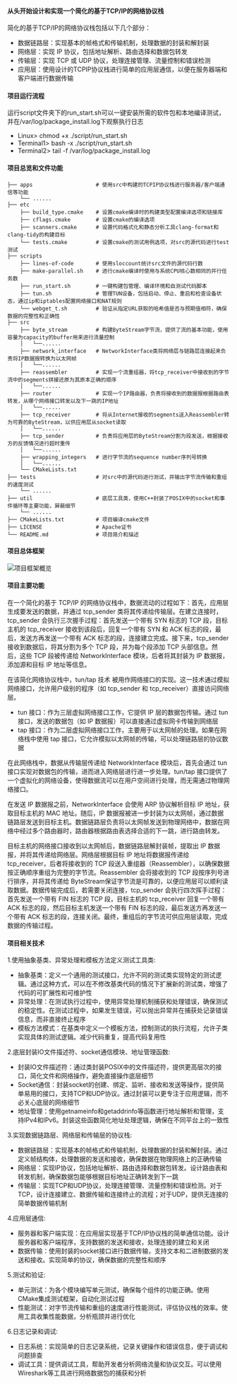#### 从头开始设计和实现一个简化的基于TCP/IP的网络协议栈

简化的基于TCP/IP的网络协议栈包括以下几个部分：
- 数据链路层：实现基本的帧格式和传输机制，处理数据的封装和解封装
- 网络层：实现 IP 协议，包括地址解析、路由选择和数据包转发
- 传输层：实现 TCP 或 UDP 协议，处理连接管理、流量控制和错误检测
- 应用层：使用设计的TCPIP协议栈进行简单的应用层通信，以便在服务器端和客户端进行数据传输

#### 项目运行流程
运行script文件夹下的run_start.sh可以一键安装所需的软件包和本地编译测试，并在/var/log/package_install.log下观察执行日志
- Linux> chmod +x ./script/run_start.sh
- Terminal1> bash -x ./script/run_start.sh
- Terminal2> tail -f /var/log/package_install.log

#### 项目总览和文件功能
```
├── apps                    # 使用src中构建的TCPIP协议栈进行服务器/客户端通信等功能
    └── ......
├── etc
    ├── build_type.cmake    # 设置cmake编译时的构建类型配置编译选项和链接库
    ├── cflags.cmake        # 设置cmake的编译选项
    ├── scanners.cmake      # 设置代码格式化和静态分析工具clang-format和clang-tidy的构建目标
    └── tests.cmake         # 设置cmake的测试用例选项，对src的源代码进行test测试
├── scripts
    ├── lines-of-code       # 使用sloccount统计src文件的源代码行数
    ├── make-parallel.sh    # 进行cmake编译时使用与系统CPU核心数相同的并行任务数
    ├── run_start.sh        # 一键构建包管理、编译环境和自测试代码脚本
    ├── tun.sh              # 管理TUN设备，包括启动、停止、重启和检查设备状态，通过ip和iptables配置网络接口和NAT规则
    └── webget_t.sh         # 验证从指定URL获取的哈希值是否与预期值相符，确保数据的完整性和正确性
├── src
    ├── byte_stream         # 构建ByteStream字节流，提供了流的基本功能，使用容量为capacity的buffer用来进行流量控制
    │   └──......
    ├── network_interface   # NetworkInterface类将网络层与链路层连接起来负责将IP数据报转换为以太网帧
    │   └──......
    ├── reassembler         # 实现一个流重组器，将tcp_receiver中接收到的字节流中的segments拼接还原为其原本正确的顺序
    │   └──......
    ├── router              # 实现一个IP路由器，负责将接收到的数据报根据路由表转发，从哪个网络接口转发以及下一跳的IP地址
    │   └──......
    ├── tcp_receiver        # 将从Internet接收的segments送入Reassembler转为可靠的ByteStream，以供应用层从socket读取
    │   └──......
    ├── tcp_sender          # 负责将应用层的ByteStream分割为段发送，根据接收方的反馈情况进行超时重传
    │   └──......
    ├── wrapping_integers   # 进行字节流的sequence number序列号转换
    │   └──......
    └── CMakeLists.txt
├── tests                   # 对src中的源代码进行测试，并输出字节流传输和重组的速度测试
    └── ......
├── util                    # 底层工具类，使用C++封装了POSIX中的socket和事件循环等主要功能，屏蔽细节
    └── ......
├── CMakeLists.txt          # 项目编译cmake文件
├── LICENSE                 # Apache证书
└── README.md               # 项目简介和描述
```

#### 项目总体框架
![项目框架概览](./images/tcpip_network_protocol_stack.png)

#### 项目主要功能

在一个简化的基于 TCP/IP 的网络协议栈中，数据流动的过程如下：首先，应用层生成要发送的数据，并通过 tcp_sender 类将其传递给传输层。在建立连接时，tcp_sender 会执行三次握手过程：首先发送一个带有 SYN 标志的 TCP 段，目标主机的 tcp_receiver 接收到该段后，回复一个带有 SYN 和 ACK 标志的段，最后，发送方再发送一个带有 ACK 标志的段，连接建立完成。接下来，tcp_sender 接收到数据后，将其分割为多个 TCP 段，并为每个段添加 TCP 头部信息。然后，这些 TCP 段被传递给 NetworkInterface 模块，后者将其封装为 IP 数据报，添加源和目标 IP 地址等信息。

在该简化网络协议栈中，tun/tap 技术 被用作网络接口的实现。这一技术通过模拟网络接口，允许用户级别的程序（如 tcp_sender 和 tcp_receiver）直接访问网络层。
- tun 接口：作为三层虚拟网络接口工作，它提供 IP 层的数据包传输。通过 tun 接口，发送的数据包（如 IP 数据报）可以直接通过虚拟网卡传输到网络层
- tap 接口：作为二层虚拟网络接口工作，主要用于以太网帧的处理。如果在网络栈中使用 tap 接口，它允许模拟以太网帧的传输，可以处理链路层的协议数据

在此网络栈中，数据从传输层传递给 NetworkInterface 模块后，首先会通过 tun 接口实现对数据包的传输，进而进入网络层进行进一步处理。tun/tap 接口提供了一个虚拟化的网络设备，使得数据流可以在用户空间进行处理，而无需通过物理网络接口。

在发送 IP 数据报之前，NetworkInterface 会使用 ARP 协议解析目标 IP 地址，获取目标主机的 MAC 地址。随后，IP 数据报被进一步封装为以太网帧，通过数据链路层发送到目标主机。数据链路层负责将以太网帧发送到物理网络中，数据在网络中经过多个路由器时，路由器根据路由表选择合适的下一跳，进行路由转发。

目标主机的网络接口接收到以太网帧后，数据链路层解封装帧，提取出 IP 数据报，并将其传递给网络层。网络层根据目标 IP 地址将数据报传递给 tcp_receiver，后者将接收到的 TCP 段送入重组器（Reassembler），以确保数据按正确顺序重组为完整的字节流。Reassembler 会将接收到的 TCP 段按序列号进行排序，并将其传递给 ByteStream保证字节流是可靠的，以便应用层可以顺利读取数据。数据传输完成后，若需要关闭连接，tcp_sender 会执行四次挥手过程：首先发送一个带有 FIN 标志的 TCP 段，目标主机的 tcp_receiver 回复一个带有 ACK 标志的段，然后目标主机发送一个带有 FIN 标志的段，最后发送方再发送一个带有 ACK 标志的段，连接关闭。最终，重组后的字节流可供应用层读取，完成数据的传输过程。

#### 项目相关技术
1.使用抽象基类、异常处理和模板方法定义测试工具类:
- 抽象基类：定义一个通用的测试接口，允许不同的测试类实现特定的测试逻辑。通过这种方式，可以在不修改基类代码的情况下扩展新的测试类，增强了代码的可扩展性和可维护性
- 异常处理：在测试执行过程中，使用异常处理机制捕获和处理错误，确保测试的稳定性。在测试过程中，如果发生错误，可以抛出异常并在捕获处记录错误信息，而非直接终止程序
- 模板方法模式：在基类中定义一个模板方法，控制测试的执行流程，允许子类实现具体的测试逻辑。减少代码重复，提高代码复用性

2.底层封装IO文件描述符、socket通信模块、地址管理函数:
- 封装IO文件描述符：通过类封装POSIX中的文件描述符，提供更高层次的接口，简化文件和网络操作，避免直接操作底层细节
- Socket通信：封装socket的创建、绑定、监听、接收和发送等操作，提供简单易用的接口，支持TCP和UDP协议。通过封装可以更专注于应用逻辑，而不必关心底层的网络细节
- 地址管理：使用getnameinfo和getaddrinfo等函数进行地址解析和管理，支持IPv4和IPv6。封装这些函数简化地址处理逻辑，确保在不同平台上的一致性

3.实现数据链路层、网络层和传输层的协议栈:
- 数据链路层：实现基本的帧格式和传输机制，处理数据的封装和解封装。通过定义帧结构体，处理数据的发送和接收，确保数据在物理网络上的正确传输
- 网络层：实现IP协议，包括地址解析、路由选择和数据包转发。设计路由表和转发机制，确保数据包能够根据目标地址正确转发到下一跳
- 传输层：实现TCP和UDP协议，处理连接管理、流量控制和错误检测。对于TCP，设计连接建立、数据传输和连接终止的流程；对于UDP，提供无连接的简单数据传输机制

4.应用层通信:
- 服务器和客户端实现：在应用层实现基于TCP/IP协议栈的简单通信功能。设计服务器和客户端程序，支持数据的发送和接收，处理连接的建立和关闭
- 数据传输：使用封装的socket接口进行数据传输，支持文本和二进制数据的发送和接收。实现简单的协议，确保数据的完整性和顺序

5.测试和验证:
- 单元测试：为各个模块编写单元测试，确保每个组件的功能正确。使用CMake集成测试框架，自动化测试过程
- 性能测试：对字节流传输和重组的速度进行性能测试，评估协议栈的效率。使用工具收集性能数据，分析瓶颈并进行优化

6.日志记录和调试:
- 日志系统：实现简单的日志记录系统，记录关键操作和错误信息，便于调试和问题排查
- 调试工具：提供调试工具，帮助开发者分析网络流量和协议交互。可以使用Wireshark等工具进行网络数据包的捕获和分析
